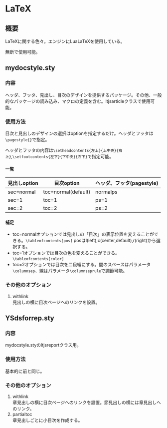 # LaTeX
## 概要
LaTeXに関する色々。エンジンにLuaLaTeXを使用している。

無断で使用可能。
## mydocstyle.sty
### 内容
ヘッダ、フッタ、見出し、目次のデザインを提供するパッケージ。その他、一般的なパッケージの読み込み、マクロの定義を含む。ltjsarticleクラスで使用可能。
### 使用方法
目次と見出しのデザインの選択はoptionを指定するだけ。ヘッダとフッタは`\pagestyle{}`で指定。

ヘッダとフッタの内容は`\setheadcontents{左上}{上中央}{右上}`,`\setfootcontents{左下}{下中央}{右下}`で指定可能。
#### 一覧
|見出しoption|目次option|ヘッダ、フッタ(pagestyle)|
|---|---|---|
|sec=normal|toc=normal(default)|normalps|
|sec=1|toc=1|ps=1|
|sec=2|toc=2|ps=2|
#### 補足
- toc=normalオプションでは見出しの「目次」の表示位置を変えることができる。`\tableofcontents[pos]`
posはl(left),c(center,default),r(right)から選択する。
- toc=1オプションでは目次の色を変えることができる。`\tableofcontents[color]`
- toc=2オプションでは目次を二段組にする。間のスペースはパラメータ`\columnsep`、線はパラメータ`\columnseprule`で調節可能。
### その他のオプション
1. withlink  
見出しの横に目次ページへのリンクを設置。

## YSdsforrep.sty
### 内容
mydocstyle.styのltjsreportクラス用。
### 使用方法
基本的に前と同じ。
### その他のオプション
1. withlink  
章見出しの横に目次ページへのリンクを設置。節見出しの横には章見出しへのリンク。
2. partialtoc  
章見出しごとに小目次を作成する。
